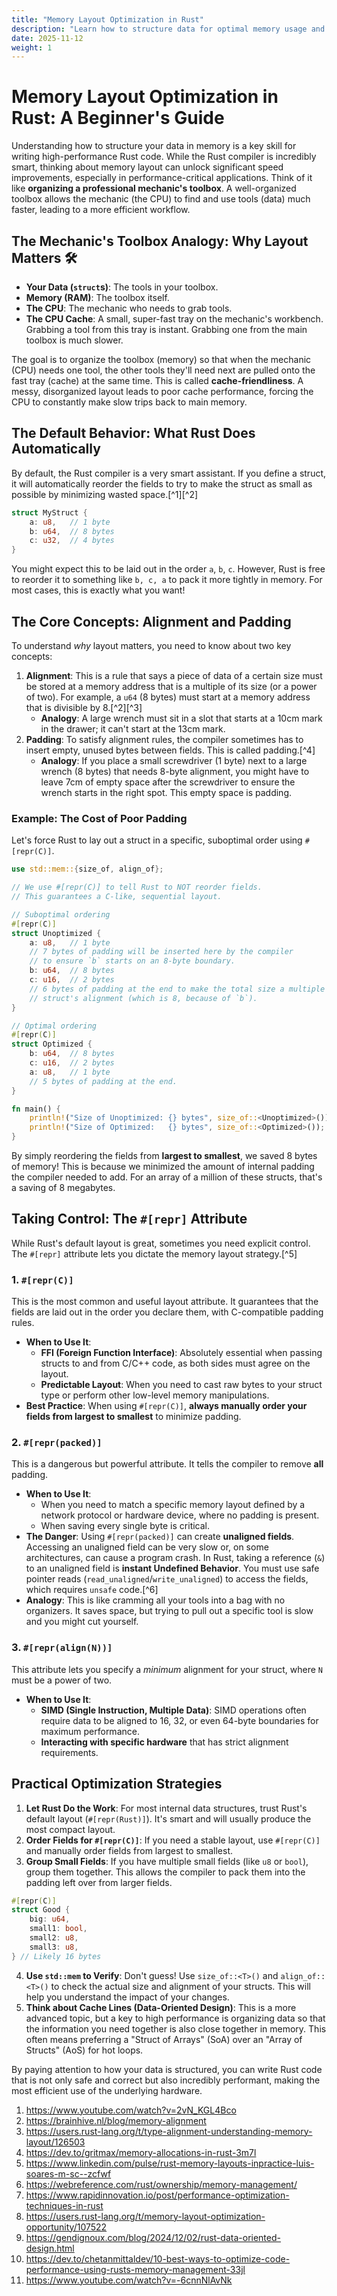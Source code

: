 ```yaml
---
title: "Memory Layout Optimization in Rust"
description: "Learn how to structure data for optimal memory usage and performance in Rust."
date: 2025-11-12
weight: 1
---
```


# Memory Layout Optimization in Rust: A Beginner's Guide

Understanding how to structure your data in memory is a key skill for writing high-performance Rust code. While the Rust compiler is incredibly smart, thinking about memory layout can unlock significant speed improvements, especially in performance-critical applications. Think of it like **organizing a professional mechanic's toolbox**. A well-organized toolbox allows the mechanic (the CPU) to find and use tools (data) much faster, leading to a more efficient workflow.

## The Mechanic's Toolbox Analogy: Why Layout Matters 🛠️

- **Your Data (`struct`s)**: The tools in your toolbox.
- **Memory (RAM)**: The toolbox itself.
- **The CPU**: The mechanic who needs to grab tools.
- **The CPU Cache**: A small, super-fast tray on the mechanic's workbench. Grabbing a tool from this tray is instant. Grabbing one from the main toolbox is much slower.

The goal is to organize the toolbox (memory) so that when the mechanic (CPU) needs one tool, the other tools they'll need next are pulled onto the fast tray (cache) at the same time. This is called **cache-friendliness**. A messy, disorganized layout leads to poor cache performance, forcing the CPU to constantly make slow trips back to main memory.

## The Default Behavior: What Rust Does Automatically

By default, the Rust compiler is a very smart assistant. If you define a struct, it will automatically reorder the fields to try to make the struct as small as possible by minimizing wasted space.[^1][^2]

```rust
struct MyStruct {
    a: u8,   // 1 byte
    b: u64,  // 8 bytes
    c: u32,  // 4 bytes
}
```

You might expect this to be laid out in the order `a`, `b`, `c`. However, Rust is free to reorder it to something like `b, c, a` to pack it more tightly in memory. For most cases, this is exactly what you want!

## The Core Concepts: Alignment and Padding

To understand *why* layout matters, you need to know about two key concepts:

1. **Alignment**: This is a rule that says a piece of data of a certain size must be stored at a memory address that is a multiple of its size (or a power of two). For example, a `u64` (8 bytes) must start at a memory address that is divisible by 8.[^2][^3]
    - **Analogy**: A large wrench must sit in a slot that starts at a 10cm mark in the drawer; it can't start at the 13cm mark.
2. **Padding**: To satisfy alignment rules, the compiler sometimes has to insert empty, unused bytes between fields. This is called padding.[^4]
    - **Analogy**: If you place a small screwdriver (1 byte) next to a large wrench (8 bytes) that needs 8-byte alignment, you might have to leave 7cm of empty space after the screwdriver to ensure the wrench starts in the right spot. This empty space is padding.

### Example: The Cost of Poor Padding

Let's force Rust to lay out a struct in a specific, suboptimal order using `#[repr(C)]`.

```rust
use std::mem::{size_of, align_of};

// We use #[repr(C)] to tell Rust to NOT reorder fields.
// This guarantees a C-like, sequential layout.

// Suboptimal ordering
#[repr(C)]
struct Unoptimized {
    a: u8,   // 1 byte
    // 7 bytes of padding will be inserted here by the compiler
    // to ensure `b` starts on an 8-byte boundary.
    b: u64,  // 8 bytes
    c: u16,  // 2 bytes
    // 6 bytes of padding at the end to make the total size a multiple of the
    // struct's alignment (which is 8, because of `b`).
}

// Optimal ordering
#[repr(C)]
struct Optimized {
    b: u64,  // 8 bytes
    c: u16,  // 2 bytes
    a: u8,   // 1 byte
    // 5 bytes of padding at the end.
}

fn main() {
    println!("Size of Unoptimized: {} bytes", size_of::<Unoptimized>()); // Output: 24 bytes
    println!("Size of Optimized:   {} bytes", size_of::<Optimized>());   // Output: 16 bytes
}
```

By simply reordering the fields from **largest to smallest**, we saved 8 bytes of memory! This is because we minimized the amount of internal padding the compiler needed to add. For an array of a million of these structs, that's a saving of 8 megabytes.

## Taking Control: The `#[repr]` Attribute

While Rust's default layout is great, sometimes you need explicit control. The `#[repr]` attribute lets you dictate the memory layout strategy.[^5]

### 1. `#[repr(C)]`

This is the most common and useful layout attribute. It guarantees that the fields are laid out in the order you declare them, with C-compatible padding rules.

- **When to Use It**:
    - **FFI (Foreign Function Interface)**: Absolutely essential when passing structs to and from C/C++ code, as both sides must agree on the layout.
    - **Predictable Layout**: When you need to cast raw bytes to your struct type or perform other low-level memory manipulations.
- **Best Practice**: When using `#[repr(C)]`, **always manually order your fields from largest to smallest** to minimize padding.


### 2. `#[repr(packed)]`

This is a dangerous but powerful attribute. It tells the compiler to remove **all** padding.

- **When to Use It**:
    - When you need to match a specific memory layout defined by a network protocol or hardware device, where no padding is present.
    - When saving every single byte is critical.
- **The Danger**: Using `#[repr(packed)]` can create **unaligned fields**. Accessing an unaligned field can be very slow or, on some architectures, can cause a program crash. In Rust, taking a reference (`&`) to an unaligned field is **instant Undefined Behavior**. You must use safe pointer reads (`read_unaligned`/`write_unaligned`) to access the fields, which requires `unsafe` code.[^6]
- **Analogy**: This is like cramming all your tools into a bag with no organizers. It saves space, but trying to pull out a specific tool is slow and you might cut yourself.


### 3. `#[repr(align(N))]`

This attribute lets you specify a *minimum* alignment for your struct, where `N` must be a power of two.

- **When to Use It**:
    - **SIMD (Single Instruction, Multiple Data)**: SIMD operations often require data to be aligned to 16, 32, or even 64-byte boundaries for maximum performance.
    - **Interacting with specific hardware** that has strict alignment requirements.


## Practical Optimization Strategies

1. **Let Rust Do the Work**: For most internal data structures, trust Rust's default layout (`#[repr(Rust)]`). It's smart and will usually produce the most compact layout.
2. **Order Fields for `#[repr(C)]`**: If you need a stable layout, use `#[repr(C)]` and manually order fields from largest to smallest.
3. **Group Small Fields**: If you have multiple small fields (like `u8` or `bool`), group them together. This allows the compiler to pack them into the padding left over from larger fields.

```rust
#[repr(C)]
struct Good {
    big: u64,
    small1: bool,
    small2: u8,
    small3: u8,
} // Likely 16 bytes
```

4. **Use `std::mem` to Verify**: Don't guess! Use `size_of::<T>()` and `align_of::<T>()` to check the actual size and alignment of your structs. This will help you understand the impact of your changes.
5. **Think about Cache Lines (Data-Oriented Design)**: This is a more advanced topic, but a key to high performance is organizing data so that the information you need together is also close together in memory. This often means preferring a "Struct of Arrays" (SoA) over an "Array of Structs" (AoS) for hot loops.

By paying attention to how your data is structured, you can write Rust code that is not only safe and correct but also incredibly performant, making the most efficient use of the underlying hardware.

1. https://www.youtube.com/watch?v=2vN_KGL4Bco
2. https://brainhive.nl/blog/memory-alignment
3. https://users.rust-lang.org/t/type-alignment-understanding-memory-layout/126503
4. https://dev.to/gritmax/memory-allocations-in-rust-3m7l
5. https://www.linkedin.com/pulse/rust-memory-layouts-inpractice-luis-soares-m-sc--zcfwf
6. https://webreference.com/rust/ownership/memory-management/
7. https://www.rapidinnovation.io/post/performance-optimization-techniques-in-rust
8. https://users.rust-lang.org/t/memory-layout-optimization-opportunity/107522
9. https://gendignoux.com/blog/2024/12/02/rust-data-oriented-design.html
10. https://dev.to/chetanmittaldev/10-best-ways-to-optimize-code-performance-using-rusts-memory-management-33jl
11. https://www.youtube.com/watch?v=-6cnnNlAvNk

